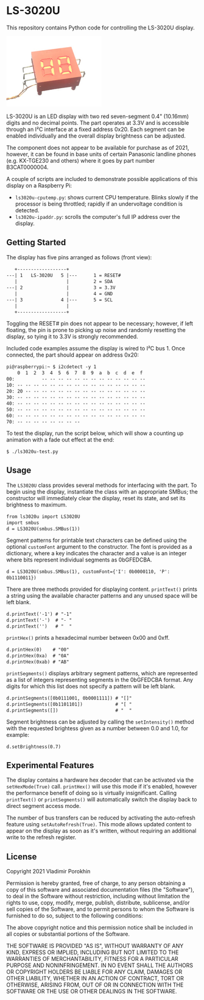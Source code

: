 LS-3020U
========

This repository contains Python code for controlling the LS-3020U display.

![](photo.jpg)

LS-3020U is an LED display with two red seven-segment 0.4" (10.16mm) digits and no decimal points. The part operates at 3.3V and is accessible through an I²C interface at a fixed address 0x20. Each segment can be enabled individually and the overall display brightness can be adjusted.

The component does not appear to be available for purchase as of 2021, however, it can be found in base units of certain Panasonic landline phones (e.g. KX-TGE230 and others) where it goes by part number B3CAT0000004.

A couple of scripts are included to demonstrate possible applications of this display on a Raspberry Pi:

* `ls3020u-cputemp.py`: shows current CPU temperature. Blinks slowly if the processor is being throttled; rapidly if an undervoltage condition is detected.
* `ls3020u-ipaddr.py`: scrolls the computer's full IP address over the display.

Getting Started
---------------

The display has five pins arranged as follows (front view):

       +------------------+
    ---| 1   LS-3020U   5 |---      1 = RESET#
       |                  |         2 = SDA
    ---| 2                |         3 = 3.3V
       |                  |         4 = GND
    ---| 3              4 |---      5 = SCL
       |                  |
       +------------------+

Toggling the RESET# pin does not appear to be necessary; however, if left floating, the pin is prone to picking up noise and randomly resetting the display, so tying it to 3.3V is strongly recommended.

Included code examples assume the display is wired to I²C bus 1. Once connected, the part should appear on address 0x20:

    pi@raspberrypi:~ $ i2cdetect -y 1
        0  1  2  3  4  5  6  7  8  9  a  b  c  d  e  f
    00:          -- -- -- -- -- -- -- -- -- -- -- -- --
    10: -- -- -- -- -- -- -- -- -- -- -- -- -- -- -- --
    20: 20 -- -- -- -- -- -- -- -- -- -- -- -- -- -- --
    30: -- -- -- -- -- -- -- -- -- -- -- -- -- -- -- --
    40: -- -- -- -- -- -- -- -- -- -- -- -- -- -- -- --
    50: -- -- -- -- -- -- -- -- -- -- -- -- -- -- -- --
    60: -- -- -- -- -- -- -- -- -- -- -- -- -- -- -- --
    70: -- -- -- -- -- -- -- --

To test the display, run the script below, which will show a counting up animation with a fade out effect at the end:

    $ ./ls3020u-test.py

Usage
-----

The `LS3020U` class provides several methods for interfacing with the part. To begin using the display, instantiate the class with an appropriate SMBus; the constructor will immediately clear the display, reset its state, and set its brightness to maximum.

    from ls3020u import LS3020U
    import smbus
    d = LS3020U(smbus.SMBus(1))

Segment patterns for printable text characters can be defined using the optional `customFont` argument to the constructor. The font is provided as a dictionary, where a key indicates the character and a value is an integer where bits represent individual segments as 0bGFEDCBA.

    d = LS3020U(smbus.SMBus(1), customFont={'I': 0b0000110, 'P': 0b1110011})

There are three methods provided for displaying content. `printText()` prints a string using the available character patterns and any unused space will be left blank.

    d.printText('-1') # "-1"
    d.printText('-')  # "- "
    d.printText('')   # "  "

`printHex()` prints a hexadecimal number between 0x00 and 0xff.

    d.printHex(0)    # "00"
    d.printHex(0xa)  # "0A"
    d.printHex(0xab) # "AB"

`printSegments()` displays arbitrary segment patterns, which are represented as a list of integers representing segments in the 0bGFEDCBA format. Any digits for which this list does not specify a pattern will be left blank.

    d.printSegments([0b0111001, 0b0001111]) # "[]"
    d.printSegments([0b1101101])            # "[ "
    d.printSegments([])                     # "  "

Segment brightness can be adjusted by calling the `setIntensity()` method with the requested brightess given as a number between 0.0 and 1.0, for example:

    d.setBrightness(0.7)

Experimental Features
---------------------

The display contains a hardware hex decoder that can be activated via the `setHexMode(True)` call. `printHex()` will use this mode if it's enabled, however the performance benefit of doing so is virtually insignificant. Calling `printText()` or `printSegments()` will automatically switch the display back to direct segment access mode.

The number of bus transfers can be reduced by activating the auto-refresh feature using `setAutoRefresh(True)`. This mode allows updated content to appear on the display as soon as it's written, without requiring an additional write to the refresh register.

License
-------

Copyright 2021 Vladimir Porokhin

Permission is hereby granted, free of charge, to any person obtaining a copy of this software and associated documentation files (the "Software"), to deal in the Software without restriction, including without limitation the rights to use, copy, modify, merge, publish, distribute, sublicense, and/or sell copies of the Software, and to permit persons to whom the Software is furnished to do so, subject to the following conditions:

The above copyright notice and this permission notice shall be included in all copies or substantial portions of the Software.

THE SOFTWARE IS PROVIDED "AS IS", WITHOUT WARRANTY OF ANY KIND, EXPRESS OR IMPLIED, INCLUDING BUT NOT LIMITED TO THE WARRANTIES OF MERCHANTABILITY, FITNESS FOR A PARTICULAR PURPOSE AND NONINFRINGEMENT. IN NO EVENT SHALL THE AUTHORS OR COPYRIGHT HOLDERS BE LIABLE FOR ANY CLAIM, DAMAGES OR OTHER LIABILITY, WHETHER IN AN ACTION OF CONTRACT, TORT OR OTHERWISE, ARISING FROM, OUT OF OR IN CONNECTION WITH THE SOFTWARE OR THE USE OR OTHER DEALINGS IN THE SOFTWARE.
